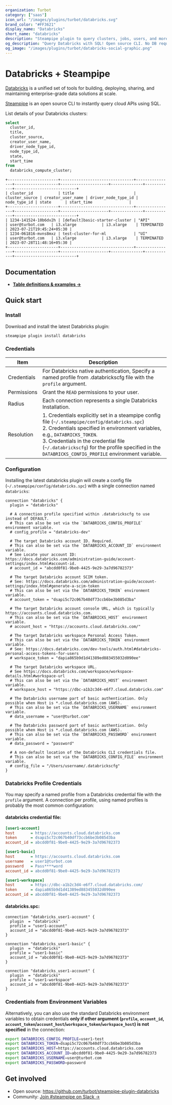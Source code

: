 ```yaml
---
organization: Turbot
category: ["saas"]
icon_url: "/images/plugins/turbot/databricks.svg"
brand_color: "#FF3621"
display_name: "Databricks"
short_name: "databricks"
description: "Steampipe plugin to query clusters, jobs, users, and more from Databricks."
og_description: "Query Databricks with SQL! Open source CLI. No DB required."
og_image: "/images/plugins/turbot/databricks-social-graphic.png"
---
```


# Databricks + Steampipe

[Databricks](https://databricks.com) is a unified set of tools for building, deploying, sharing, and maintaining enterprise-grade data solutions at scale.

[Steampipe](https://steampipe.io) is an open source CLI to instantly query cloud APIs using SQL.

List details of your Databricks clusters:

```sql
select
  cluster_id,
  title,
  cluster_source,
  creator_user_name,
  driver_node_type_id,
  node_type_id,
  state,
  start_time
from
  databricks_compute_cluster;
```

```
+----------------------+--------------------------------+----------------+-------------------+---------------------+--------------+------------+---------------------------+
| cluster_id           | title                          | cluster_source | creator_user_name | driver_node_type_id | node_type_id | state      | start_time                |
+----------------------+--------------------------------+----------------+-------------------+---------------------+--------------+------------+---------------------------+
| 1234-141524-10b6dv2h | [default]basic-starter-cluster | "API"          | user@turbot.com   | i3.xlarge           | i3.xlarge    | TERMINATED | 2023-07-21T19:45:24+05:30 |
| 1234-061816-mvns8mxz | test-cluster-for-ml            | "UI"           | user@turbot.com   | i3.xlarge           | i3.xlarge    | TERMINATED | 2023-07-28T11:48:16+05:30 |
+----------------------+--------------------------------+----------------+-------------------+---------------------+--------------+------------+---------------------------+
```

## Documentation

- **[Table definitions & examples →](/plugins/turbot/databricks/tables)**

## Quick start

### Install

Download and install the latest Databricks plugin:

```bash
steampipe plugin install databricks
```

### Credentials

| Item| Description|
| - | - |
| Credentials | For Databricks native authentication, Specify a named profile from .databrickscfg file with the `profile` argument.|
| Permissions | Grant the `READ` permissions to your user.|
| Radius      | Each connection represents a single Databricks Installation.|
| Resolution  | 1. Credentials explicitly set in a steampipe config file (`~/.steampipe/config/databricks.spc`)<br />2. Credentials specified in environment variables, e.g., `DATABRICKS_TOKEN`.<br />3. Credentials in the credential file (`~/.databrickscfg`) for the profile specified in the `DATABRICKS_CONFIG_PROFILE` environment variable.|

### Configuration

Installing the latest databricks plugin will create a config file (`~/.steampipe/config/databricks.spc`) with a single connection named `databricks`:

```hcl
connection "databricks" {
  plugin = "databricks"

  # A connection profile specified within .databrickscfg to use instead of DEFAULT.
  # This can also be set via the `DATABRICKS_CONFIG_PROFILE` environment variable.
  # config_profile = "databricks-dev"

  # The target Databricks account ID. Required.
  # This can also be set via the `DATABRICKS_ACCOUNT_ID` environment variable.
  # See Locate your account ID: https://docs.databricks.com/administration-guide/account-settings/index.html#account-id.
  # account_id = "abcdd0f81-9be0-4425-9e29-3a7d96782373"

  # The target Databricks account SCIM token.
  # See: https://docs.databricks.com/administration-guide/account-settings/index.html#generate-a-scim-token
  # This can also be set via the `DATABRICKS_TOKEN` environment variable.
  # account_token = "dsapi5c72c067b40df73ccb6be3b085d3ba"

  # The target Databricks account console URL, which is typically https://accounts.cloud.databricks.com.
  # This can also be set via the `DATABRICKS_HOST` environment variable.
  # account_host = "https://accounts.cloud.databricks.com/"

  # The target Databricks workspace Personal Access Token.
  # This can also be set via the `DATABRICKS_TOKEN` environment variable.
  # See: https://docs.databricks.com/dev-tools/auth.html#databricks-personal-access-tokens-for-users
  # workspace_token = "dapia865b9d1d41389ed883455032d090ee"

  # The target Databricks workspace URL.
  # See https://docs.databricks.com/workspace/workspace-details.html#workspace-url
  # This can also be set via the `DATABRICKS_HOST` environment variable.
  # workspace_host = "https://dbc-a1b2c3d4-e6f7.cloud.databricks.com"

  # The Databricks username part of basic authentication. Only possible when Host is *.cloud.databricks.com (AWS).
  # This can also be set via the `DATABRICKS_USERNAME` environment variable.
  # data_username = "user@turbot.com"

  # The Databricks password part of basic authentication. Only possible when Host is *.cloud.databricks.com (AWS).
  # This can also be set via the `DATABRICKS_PASSWORD` environment variable.
  # data_password = "password"

  # A non-default location of the Databricks CLI credentials file.
  # This can also be set via the `DATABRICKS_CONFIG_FILE` environment variable.
  # config_file = "/Users/username/.databrickscfg"
}
```

### Databricks Profile Credentials

You may specify a named profile from a Databricks credential file with the `profile` argument. A connection per profile, using named profiles is probably the most common configuration:

#### databricks credential file:

```ini
[user1-account]
host       = https://accounts.cloud.databricks.com
token      = dsapi5c72c067b40df73ccb6be3b085d3ba
account_id = abcdd0f81-9be0-4425-9e29-3a7d96782373

[user1-basic]
host       = https://accounts.cloud.databricks.com
username   = user1@turbot.com
password   = Pass****word
account_id = abcdd0f81-9be0-4425-9e29-3a7d96782373

[user1-workspace]
host       = https://dbc-a1b2c3d4-e6f7.cloud.databricks.com/
token      = dapia865b9d1d41389ed883455032d090ee
account_id = abcdd0f81-9be0-4425-9e29-3a7d96782373
```

#### databricks.spc:

```hcl
connection "databricks_user1-account" {
  plugin  = "databricks"
  profile = "user1-account"
  account_id = "abcdd0f81-9be0-4425-9e29-3a7d96782373"
}

connection "databricks_user1-basic" {
  plugin  = "databricks"
  profile = "user1-basic"
  account_id = "abcdd0f81-9be0-4425-9e29-3a7d96782373"
}

connection "databricks_user1-account" {
  plugin  = "databricks"
  profile = "user1-workspace"
  account_id = "abcdd0f81-9be0-4425-9e29-3a7d96782373"
}
```

### Credentials from Environment Variables

Alternatively, you can also use the standard Databricks environment variables to obtain credentials **only if other argument (`profile`, `account_id`, `account_token`/`account_host`/`workspace_token`/`workspace_host`) is not specified** in the connection:

```sh
export DATABRICKS_CONFIG_PROFILE=user1-test
export DATABRICKS_TOKEN=dsapi5c72c067b40df73ccb6be3b085d3ba
export DATABRICKS_HOST=https://accounts.cloud.databricks.com
export DATABRICKS_ACCOUNT_ID=abcdd0f81-9be0-4425-9e29-3a7d96782373
export DATABRICKS_USERNAME=user@turbot.com
export DATABRICKS_PASSWORD=password
```

## Get involved

- Open source: https://github.com/turbot/steampipe-plugin-databricks
- Community: [Join #steampipe on Slack →](https://turbot.com/community/join)
